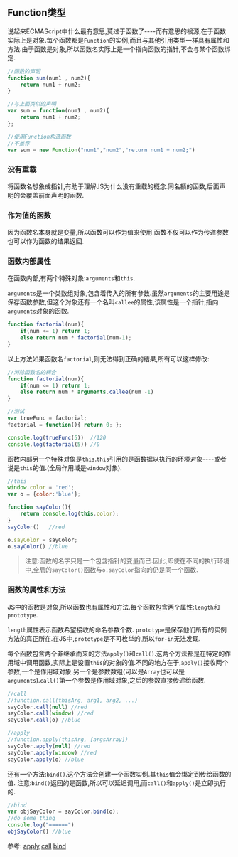 ## Function类型  ##

说起来ECMAScript中什么最有意思,莫过于函数了----而有意思的根源,在于函数实际上是对象.每个函数都是`Function`的实例,而且与其他引用类型一样具有属性和方法.由于函数是对象,所以函数名实际上是一个指向函数的指针,不会与某个函数绑定.

```js
//函数的声明
function sum(num1 , num2){
    return num1 + num2;
}

//与上面类似的声明
var sum = function(num1 , num2){
    return num1 + num2;
};

//使用Function构造函数
//不推荐
var sum = new Function("num1","num2","return num1 + num2;") 
```
### 没有重载 ###
 
将函数名想象成指针,有助于理解JS为什么没有重载的概念.同名额的函数,后面声明的会覆盖前面声明的函数.

### 作为值的函数 ###

因为函数名本身就是变量,所以函数可以作为值来使用.函数不仅可以作为传递参数也可以作为函数的结果返回.

### 函数内部属性 ###

在函数内部,有两个特殊对象:`arguments`和`this`.

`arguments`是一个类数组对象,包含着传入的所有参数.虽然`arguments`的主要用途是保存函数参数,但这个对象还有一个名叫`callee`的属性,该属性是一个指针,指向`arguments`对象的函数.

```js
function factorial(num){
    if(num <= 1) return 1;
    else return num * factorial(num-1);
}
```
以上方法如果函数名`factorial`,则无法得到正确的结果,所有可以这样修改:
```js
//消除函数名的耦合
function factorial(num){
    if(num <= 1) return 1;
    else return num * arguments.callee(num -1)
}

//测试
var trueFunc = factorial;
factorial = function(){ return 0; };

console.log(trueFunc(5))  //120
console.log(factorial(5)) //0
```

函数内部另一个特殊对象是`this`.`this`引用的是函数据以执行的环境对象----或者说是`this`的值.(全局作用域是`window`对象).

```js
//this
window.color = 'red';
var o = {color:'blue'};

function sayColor(){
    return console.log(this.color);
}
sayColor()   //red

o.sayColor = sayColor;
o.sayColor() //blue
```
> 注意:函数的名字只是一个包含指针的变量而已.因此,即使在不同的执行环境中,全局的`sayColor()`函数与`o.sayColor`指向的仍是同一个函数.

### 函数的属性和方法 ###

JS中的函数是对象,所以函数也有属性和方法.每个函数包含两个属性:`length`和`prototype`.

`length`属性表示函数希望接收的命名参数个数.
`prototype`是保存他们所有的实例方法的真正所在.在JS中,`prototype`是不可枚举的,所以`for-in`无法发现.

每个函数包含两个非继承而来的方法`apply()`和`call()`.这两个方法都是在特定的作用域中调用函数,实际上是设置`this`的对象的值.不同的地方在于,`apply()`接收两个参数,一个是作用域对象,另一个是参数数组(可以是`Array`也可以是`arguments`).`call()`第一个参数是作用域对象,之后的参数直接传递给函数.

```js
//call
//function.call(thisArg, arg1, arg2, ...)
sayColor.call(null) //red
sayColor.call(window) //red
sayColor.call(o) //blue

//apply
//function.apply(thisArg, [argsArray])
sayColor.apply(null) //red
sayColor.apply(window) //red
sayColor.apply(o) //blue
```

还有一个方法:`bind()`.这个方法会创建一个函数实例.其`this`值会绑定到传给函数的值.
注意:`bind()`返回的是函数,所以可以延迟调用,而`call()`和`apply()`是立即执行的.

```js
//bind
var objSayColor = sayColor.bind(o);
//do some thing
console.log("======")
objSayColor() //blue
```


参考:
[apply](https://developer.mozilla.org/en-US/docs/Web/JavaScript/Reference/Global_Objects/Function/apply)
[call](https://developer.mozilla.org/en-US/docs/Web/JavaScript/Reference/Global_Objects/Function/call)
[bind](https://developer.mozilla.org/en-US/docs/Web/JavaScript/Reference/Global_Objects/Function/bind)